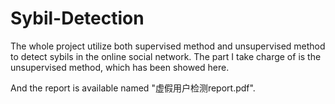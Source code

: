 # Sybil-Detection
The whole project utilize both supervised method and unsupervised method to detect sybils in the online social network. The part I take charge of is the unsupervised method, which has been showed here.

And the report is available named "虚假用户检测report.pdf".
